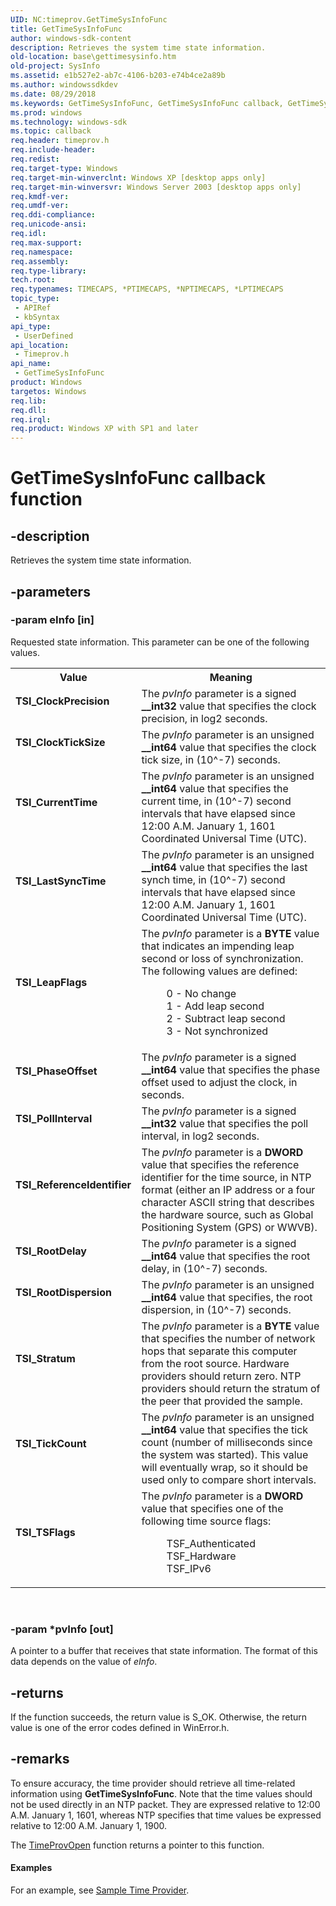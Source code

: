```yaml
---
UID: NC:timeprov.GetTimeSysInfoFunc
title: GetTimeSysInfoFunc
author: windows-sdk-content
description: Retrieves the system time state information.
old-location: base\gettimesysinfo.htm
old-project: SysInfo
ms.assetid: e1b527e2-ab7c-4106-b203-e74b4ce2a89b
ms.author: windowssdkdev
ms.date: 08/29/2018
ms.keywords: GetTimeSysInfoFunc, GetTimeSysInfoFunc callback, GetTimeSysInfoFunc callback function, TSI_ClockPrecision, TSI_ClockTickSize, TSI_CurrentTime, TSI_LastSyncTime, TSI_LeapFlags, TSI_PhaseOffset, TSI_PollInterval, TSI_ReferenceIdentifier, TSI_RootDelay, TSI_RootDispersion, TSI_Stratum, TSI_TSFlags, TSI_TickCount, _win32_gettimesysinfo, base.gettimesysinfo, timeprov/GetTimeSysInfoFunc
ms.prod: windows
ms.technology: windows-sdk
ms.topic: callback
req.header: timeprov.h
req.include-header: 
req.redist: 
req.target-type: Windows
req.target-min-winverclnt: Windows XP [desktop apps only]
req.target-min-winversvr: Windows Server 2003 [desktop apps only]
req.kmdf-ver: 
req.umdf-ver: 
req.ddi-compliance: 
req.unicode-ansi: 
req.idl: 
req.max-support: 
req.namespace: 
req.assembly: 
req.type-library: 
tech.root: 
req.typenames: TIMECAPS, *PTIMECAPS, *NPTIMECAPS, *LPTIMECAPS
topic_type:
 - APIRef
 - kbSyntax
api_type:
 - UserDefined
api_location:
 - Timeprov.h
api_name:
 - GetTimeSysInfoFunc
product: Windows
targetos: Windows
req.lib: 
req.dll: 
req.irql: 
req.product: Windows XP with SP1 and later
---
```


# GetTimeSysInfoFunc callback function


## -description


Retrieves the system time state information.


## -parameters




### -param eInfo [in]

Requested state information. This parameter can be one of the following values. 



<table>
<tr>
<th>Value</th>
<th>Meaning</th>
</tr>
<tr>
<td width="40%"><a id="TSI_ClockPrecision"></a><a id="tsi_clockprecision"></a><a id="TSI_CLOCKPRECISION"></a><dl>
<dt><b>TSI_ClockPrecision</b></dt>
</dl>
</td>
<td width="60%">
The <i>pvInfo</i> parameter is a signed <b>__int32</b> value that specifies the clock precision, in log2 seconds.

</td>
</tr>
<tr>
<td width="40%"><a id="TSI_ClockTickSize"></a><a id="tsi_clockticksize"></a><a id="TSI_CLOCKTICKSIZE"></a><dl>
<dt><b>TSI_ClockTickSize</b></dt>
</dl>
</td>
<td width="60%">
The <i>pvInfo</i> parameter is an unsigned <b>__int64</b> value that specifies the clock tick size, in (10^-7) seconds.

</td>
</tr>
<tr>
<td width="40%"><a id="TSI_CurrentTime"></a><a id="tsi_currenttime"></a><a id="TSI_CURRENTTIME"></a><dl>
<dt><b>TSI_CurrentTime</b></dt>
</dl>
</td>
<td width="60%">
The <i>pvInfo</i> parameter is an unsigned <b>__int64</b> value that specifies the current time, in (10^-7) second intervals that have elapsed since 12:00 A.M. January 1, 1601 Coordinated Universal Time (UTC).

</td>
</tr>
<tr>
<td width="40%"><a id="TSI_LastSyncTime"></a><a id="tsi_lastsynctime"></a><a id="TSI_LASTSYNCTIME"></a><dl>
<dt><b>TSI_LastSyncTime</b></dt>
</dl>
</td>
<td width="60%">
The <i>pvInfo</i> parameter is an unsigned <b>__int64</b> value that specifies the last synch time, in (10^-7) second intervals that have elapsed since 12:00 A.M. January 1, 1601 Coordinated Universal Time (UTC).

</td>
</tr>
<tr>
<td width="40%"><a id="TSI_LeapFlags"></a><a id="tsi_leapflags"></a><a id="TSI_LEAPFLAGS"></a><dl>
<dt><b>TSI_LeapFlags</b></dt>
</dl>
</td>
<td width="60%">
The <i>pvInfo</i> parameter is a <b>BYTE</b> value that indicates an impending leap second or loss of synchronization. The following values are defined: 




<dl>
<dd>0 - No change</dd>
<dd>1 - Add leap second</dd>
<dd>2 - Subtract leap second</dd>
<dd>3 - Not synchronized</dd>
</dl>
</td>
</tr>
<tr>
<td width="40%"><a id="TSI_PhaseOffset"></a><a id="tsi_phaseoffset"></a><a id="TSI_PHASEOFFSET"></a><dl>
<dt><b>TSI_PhaseOffset</b></dt>
</dl>
</td>
<td width="60%">
The <i>pvInfo</i> parameter is a signed <b>__int64</b> value that specifies the phase offset used to adjust the clock, in seconds.

</td>
</tr>
<tr>
<td width="40%"><a id="TSI_PollInterval"></a><a id="tsi_pollinterval"></a><a id="TSI_POLLINTERVAL"></a><dl>
<dt><b>TSI_PollInterval</b></dt>
</dl>
</td>
<td width="60%">
The <i>pvInfo</i> parameter is a signed <b>__int32</b> value that specifies the poll interval, in log2 seconds.

</td>
</tr>
<tr>
<td width="40%"><a id="TSI_ReferenceIdentifier"></a><a id="tsi_referenceidentifier"></a><a id="TSI_REFERENCEIDENTIFIER"></a><dl>
<dt><b>TSI_ReferenceIdentifier</b></dt>
</dl>
</td>
<td width="60%">
The <i>pvInfo</i> parameter is a <b>DWORD</b> value that specifies the reference identifier for the time source, in NTP format (either an IP address or a four character ASCII string that describes the hardware source, such as Global Positioning System (GPS) or WWVB).

</td>
</tr>
<tr>
<td width="40%"><a id="TSI_RootDelay"></a><a id="tsi_rootdelay"></a><a id="TSI_ROOTDELAY"></a><dl>
<dt><b>TSI_RootDelay</b></dt>
</dl>
</td>
<td width="60%">
The <i>pvInfo</i> parameter is a signed <b>__int64</b> value that specifies the root delay, in (10^-7) seconds.

</td>
</tr>
<tr>
<td width="40%"><a id="TSI_RootDispersion"></a><a id="tsi_rootdispersion"></a><a id="TSI_ROOTDISPERSION"></a><dl>
<dt><b>TSI_RootDispersion</b></dt>
</dl>
</td>
<td width="60%">
The <i>pvInfo</i> parameter is an unsigned <b>__int64</b> value that specifies, the root dispersion, in (10^-7) seconds.

</td>
</tr>
<tr>
<td width="40%"><a id="TSI_Stratum"></a><a id="tsi_stratum"></a><a id="TSI_STRATUM"></a><dl>
<dt><b>TSI_Stratum</b></dt>
</dl>
</td>
<td width="60%">
The <i>pvInfo</i> parameter is a <b>BYTE</b> value that specifies the number of network hops that separate this computer from the root source. Hardware providers should return zero. NTP providers should return the stratum of the peer that provided the sample.

</td>
</tr>
<tr>
<td width="40%"><a id="TSI_TickCount"></a><a id="tsi_tickcount"></a><a id="TSI_TICKCOUNT"></a><dl>
<dt><b>TSI_TickCount</b></dt>
</dl>
</td>
<td width="60%">
The <i>pvInfo</i> parameter is an unsigned <b>__int64</b> value that specifies the tick count (number of milliseconds since the system was started). This value will eventually wrap, so it should be used only to compare short intervals.

</td>
</tr>
<tr>
<td width="40%"><a id="TSI_TSFlags"></a><a id="tsi_tsflags"></a><a id="TSI_TSFLAGS"></a><dl>
<dt><b>TSI_TSFlags</b></dt>
</dl>
</td>
<td width="60%">
The <i>pvInfo</i> parameter is a <b>DWORD</b> value that specifies one of the following time source flags: 




<dl>
<dd>TSF_Authenticated</dd>
<dd>TSF_Hardware</dd>
<dd>TSF_IPv6</dd>
</dl>
</td>
</tr>
</table>
 


### -param *pvInfo [out]

A pointer to a buffer that receives that state information. The format of this data depends on the value of <i>eInfo</i>.


## -returns



If the function succeeds, the return value is S_OK. Otherwise, the return value is one of the error codes defined in WinError.h.




## -remarks



To ensure accuracy, the time provider should retrieve all time-related information using 
<b>GetTimeSysInfoFunc</b>. Note that the time values should not be used directly in an NTP packet. They are expressed relative to 12:00 A.M. January 1, 1601, whereas NTP specifies that time values be expressed relative to 12:00 A.M. January 1, 1900.

The 
<a href="https://msdn.microsoft.com/cf4f8d00-4c6f-4036-a179-444ff7505ab4">TimeProvOpen</a> function returns a pointer to this function.


#### Examples

For an example, see <a href="https://msdn.microsoft.com/6be08c49-be68-4b75-b740-fc1d5a2ff592">Sample Time Provider</a>.

<div class="code"></div>


